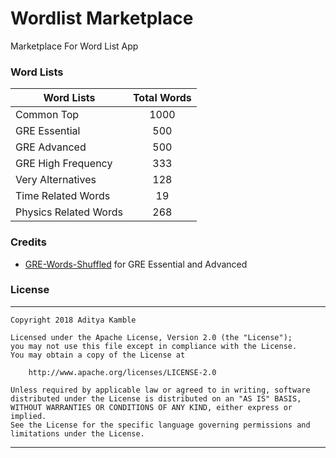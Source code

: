 # Wordlist Marketplace

Marketplace For Word List App


### Word Lists

| Word Lists | Total Words |
| ------------- |:-----------:|
| Common Top | 1000 |
| GRE Essential | 500 |
| GRE Advanced | 500 |
| GRE High Frequency | 333 |
| Very Alternatives | 128 |
| Time Related Words | 19 |
| Physics Related Words | 268 |


### Credits

* [GRE-Words-Shuffled](https://github.com/maykulkarni/Manhattan-GRE-Words-Shuffled) for GRE Essential and Advanced

### License
-------
    Copyright 2018 Aditya Kamble

    Licensed under the Apache License, Version 2.0 (the "License");
    you may not use this file except in compliance with the License.
    You may obtain a copy of the License at

        http://www.apache.org/licenses/LICENSE-2.0

    Unless required by applicable law or agreed to in writing, software
    distributed under the License is distributed on an "AS IS" BASIS,
    WITHOUT WARRANTIES OR CONDITIONS OF ANY KIND, either express or implied.
    See the License for the specific language governing permissions and
    limitations under the License.
---
